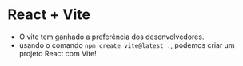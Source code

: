 # React + Vite
- O vite tem ganhado a preferência dos desenvolvedores.
- usando o comando `npm create vite@latest .`, podemos criar um projeto React com Vite!